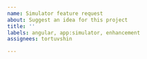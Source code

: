 ```yaml
---
name: Simulator feature request
about: Suggest an idea for this project
title: ''
labels: angular, app:simulator, enhancement
assignees: tortuvshin

---
```



